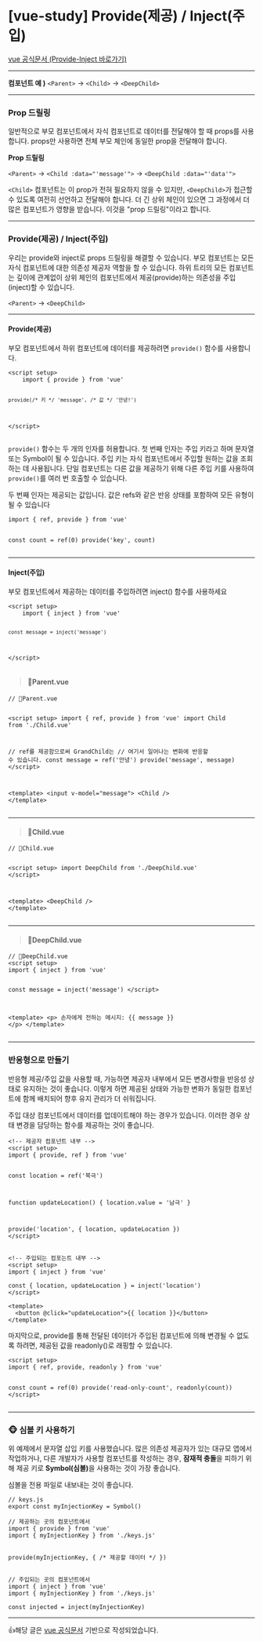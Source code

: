 <h1 id="vue-study-provide제공--inject주입">[vue-study] Provide(제공) / Inject(주입)</h1>
<p><a href="https://ko.vuejs.org/guide/components/provide-inject.html">vue 공식문서 (Provide-Inject 바로가기)</a></p>
<hr />

<p><strong>컴포넌트 예 )</strong> <code>&lt;Parent&gt;</code> -&gt; <code>&lt;Child&gt;</code> -&gt; <code>&lt;DeepChild&gt;</code></p>
<hr />

<h3 id="prop-드릴링">Prop 드릴링</h3>
<p>일반적으로 부모 컴포넌트에서 자식 컴포넌트로 데이터를 전달해야 할 때 props를 사용합니다. props만 사용하면 전체 부모 체인에 동일한 prop을 전달해야 합니다.</p>
<p><strong>Prop 드릴링</strong></p>
<p><code>&lt;Parent&gt;</code> -&gt; <code>&lt;Child :data="'message'"&gt;</code> -&gt; <code>&lt;DeepChild :data="'data'"&gt;</code></p>
<p><code>&lt;Child&gt;</code> 컴포넌트는 이 prop가 전혀 필요하지 않을 수 있지만, <code>&lt;DeepChild&gt;</code>가 접근할 수 있도록 여전히 선언하고 전달해야 합니다. 더 긴 상위 체인이 있으면 그 과정에서 더 많은 컴포넌트가 영향을 받습니다. 이것을 "prop 드릴링"이라고 합니다.</p>
<hr />

<h3 id="provide제공--inject주입">Provide(제공) / Inject(주입)</h3>
<p>우리는 provide와 inject로 props 드릴링을 해결할 수 있습니다. 부모 컴포넌트는 모든 자식 컴포넌트에 대한 의존성 제공자 역할을 할 수 있습니다. 하위 트리의 모든 컴포넌트는 깊이에 관계없이 상위 체인의 컴포넌트에서 제공(provide)하는 의존성을 주입(inject)할 수 있습니다.</p>
<p><code>&lt;Parent&gt;</code> -&gt; <code>&lt;DeepChild&gt;</code></p>
<hr />

<h4 id="provide제공">Provide(제공)</h4>
<p>부모 컴포넌트에서 하위 컴포넌트에 데이터를 제공하려면 <code>provide()</code> 함수를 사용합니다.</p>
<pre><code class="language-js">&lt;script setup&gt;
    import { provide } from 'vue'

    provide(/* 키 */ 'message', /* 값 */ '안녕!')
&lt;/script&gt;</code></pre>
<p><code>provide()</code> 함수는 두 개의 인자를 허용합니다. 첫 번째 인자는 주입 키라고 하며 문자열 또는 Symbol이 될 수 있습니다. 주입 키는 자식 컴포넌트에서 주입할 원하는 값을 조회하는 데 사용됩니다. 단일 컴포넌트는 다른 값을 제공하기 위해 다른 주입 키를 사용하여 <code>provide()</code>를 여러 번 호출할 수 있습니다.</p>
<p>두 번째 인자는 제공되는 값입니다. 값은 refs와 같은 반응 상태를 포함하여 모든 유형이 될 수 있습니다</p>
<pre><code class="language-js">import { ref, provide } from 'vue'

const count = ref(0)
provide('key', count)</code></pre>
<hr />

<h4 id="inject주입">Inject(주입)</h4>
<p>부모 컴포넌트에서 제공하는 데이터를 주입하려면 inject() 함수를 사용하세요</p>
<pre><code class="language-js">&lt;script setup&gt;
    import { inject } from 'vue'

    const message = inject('message')
&lt;/script&gt;</code></pre>
<blockquote>
<h4 id="📄parentvue">📄Parent.vue</h4>
</blockquote>
<pre><code class="language-js">// 📄Parent.vue

&lt;script setup&gt;
  import { ref, provide } from 'vue'
  import Child from './Child.vue'

  // ref를 제공함으로써 GrandChild는
  // 여기서 일어나는 변화에 반응할 수 있습니다.
  const message = ref('안녕')
  provide('message', message)
&lt;/script&gt;

&lt;template&gt;
  &lt;input v-model="message"&gt;
  &lt;Child /&gt;
&lt;/template&gt;</code></pre>
<hr />

<blockquote>
<h4 id="📄childvue">📄Child.vue</h4>
</blockquote>
<pre><code>// 📄Child.vue

&lt;script setup&gt;
    import DeepChild from './DeepChild.vue'
&lt;/script&gt;

&lt;template&gt;
  &lt;DeepChild /&gt;
&lt;/template&gt;</code></pre><hr />

<blockquote>
<h4 id="📄deepchildvue">📄DeepChild.vue</h4>
</blockquote>
<pre><code class="language-js">// 📄DeepChild.vue
&lt;script setup&gt;
import { inject } from 'vue'

const message = inject('message')
&lt;/script&gt;

&lt;template&gt;
  &lt;p&gt;
    손자에게 전하는 메시지: {{ message }}
  &lt;/p&gt;
&lt;/template&gt;</code></pre>
<hr />

<h3 id="반응형으로-만들기">반응형으로 만들기</h3>
<p>반응형 제공/주입 값을 사용할 때, 가능하면 제공자 내부에서 모든 변경사항을 반응성 상태로 유지하는 것이 좋습니다. 이렇게 하면 제공된 상태와 가능한 변화가 동일한 컴포넌트에 함께 배치되어 향후 유지 관리가 더 쉬워집니다.</p>
<p>주입 대상 컴포넌트에서 데이터를 업데이트해야 하는 경우가 있습니다. 이러한 경우 상태 변경을 담당하는 함수를 제공하는 것이 좋습니다.</p>
<pre><code class="language-js">&lt;!-- 제공자 컴포넌트 내부 --&gt;
&lt;script setup&gt;
import { provide, ref } from 'vue'

const location = ref('북극')

function updateLocation() {
  location.value = '남극'
}

provide('location', {
  location,
  updateLocation
})
&lt;/script&gt;</code></pre>
<pre><code class="language-js">&lt;!-- 주입되는 컴포는트 내부 --&gt;
&lt;script setup&gt;
import { inject } from 'vue'

const { location, updateLocation } = inject('location')
&lt;/script&gt;

&lt;template&gt;
  &lt;button @click="updateLocation"&gt;{{ location }}&lt;/button&gt;
&lt;/template&gt;</code></pre>
<p>마지막으로, provide를 통해 전달된 데이터가 주입된 컴포넌트에 의해 변경될 수 없도록 하려면, 제공된 값을 readonly()로 래핑할 수 있습니다.</p>
<pre><code class="language-js">&lt;script setup&gt;
import { ref, provide, readonly } from 'vue'

const count = ref(0)
provide('read-only-count', readonly(count))
&lt;/script&gt;</code></pre>
<hr />

<h3 id="🐵-심볼-키-사용하기">🐵 심볼 키 사용하기</h3>
<p>위 예제에서 문자열 삽입 키를 사용했습니다. 많은 의존성 제공자가 있는 대규모 앱에서 작업하거나, 다른 개발자가 사용할 컴포넌트를 작성하는 경우, <strong>잠재적 충돌</strong>을 피하기 위해 제공 키로 <strong>Symbol(심볼)</strong>을 사용하는 것이 가장 좋습니다.</p>
<p>심볼을 전용 파일로 내보내는 것이 좋습니다.</p>
<pre><code class="language-js">// keys.js
export const myInjectionKey = Symbol()</code></pre>
<pre><code class="language-js">// 제공하는 곳의 컴포넌트에서
import { provide } from 'vue'
import { myInjectionKey } from './keys.js'

provide(myInjectionKey, {
  /* 제공할 데이터 */
})</code></pre>
<pre><code class="language-js">// 주입되는 곳의 컴포넌트에서
import { inject } from 'vue'
import { myInjectionKey } from './keys.js'

const injected = inject(myInjectionKey)</code></pre>
<hr />

<p>👍해당 글은 <a href="https://ko.vuejs.org/">vue 공식문서</a> 기반으로 작성되었습니다.</p>